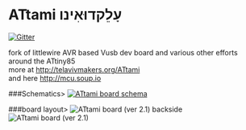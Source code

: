 ATtami עָלֵקדוּאִינו
=================

[![Gitter](https://badges.gitter.im/Join%20Chat.svg)](https://gitter.im/telavivmakers/at-tami?utm_source=badge&utm_medium=badge&utm_campaign=pr-badge&utm_content=badge)

fork of littlewire AVR based Vusb dev board and various other efforts around the ATtiny85 <br>
more at http://telavivmakers.org/ATtami<br>
and here http://mcu.soup.io<br>

###Schematics> 
[<img src="http://i.imgur.com/NLXhSs4.png" alt="ATtami board schema">](https://github.com/telavivmakers/at-tami/raw/master/ATTAMI-V0.00.sch.pdf)

###board layout> 
<img src="http://i.imgur.com/4646Ll3.png?2" alt="ATtami board (ver 2.1) backside">
<img src="http://i.imgur.com/6FbeK98.png" alt="ATtami board (ver 2.1)">  

